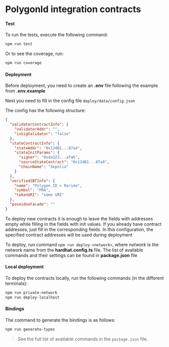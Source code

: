 # PolygonId integration contracts

#### Test

To run the tests, execute the following command:

```bash
npm run test
```

Or to see the coverage, run:

```bash
npm run coverage
```

#### Deployment

Before deployment, you need to create an **.env** file following the example from **.env.example**

Next you need to fill in the config file `deploy/data/config.json`

The config has the following structure:

```json
{
  "validatorContractInfo": {
    "validatorAddr": "",
    "isSigValidator": "false"
  },
  "stateContractInfo": {
    "stateAddr": "0x134B1...07a4",
    "stateInitParams": {
      "signer": "0xda323...afa6",
      "sourceStateContract": "0x134B1...07a4",
      "chainName": "Sepolia"
    }
  },
  "verifiedSBTInfo": {
    "name": "Polygon ID × Rarimo",
    "symbol": "PRA",
    "tokenURI": "some URI"
  },
  "poseidonFacade": ""
}

```

To deploy new contracts it is enough to leave the fields with addresses empty while filling in the fields with init values.
If you already have contract addresses, just fill in the corresponding fields. In this configuration, the specified contract addresses will be used during deployment

To deploy, run command `npm run deploy-<network>`, where *network* is the network name from the **hardhat.config.ts** file. The list of available commands and their settings can be found in **package.json** file

#### Local deployment

To deploy the contracts locally, run the following commands (in the different terminals):

```bash
npm run private-network
npm run deploy-localhost
```

#### Bindings

The command to generate the bindings is as follows:

```bash
npm run generate-types
```

> See the full list of available commands in the `package.json` file.
